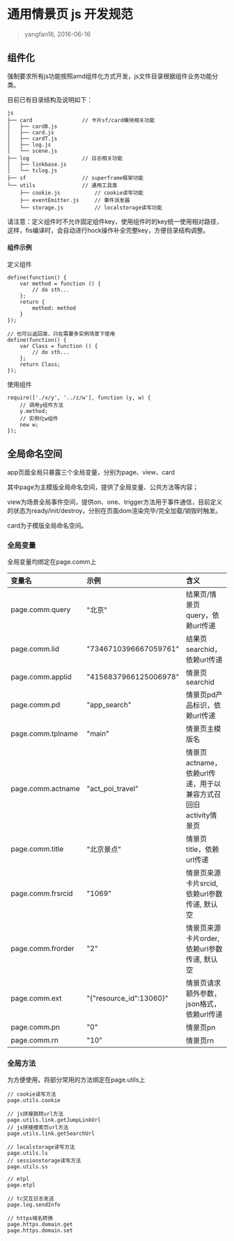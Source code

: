 # 通用情景页 js 开发规范

> yangfan16, 2016-06-16

## 组件化

强制要求所有js功能按照amd组件化方式开发，js文件目录根据组件业务功能分类。

目前已有目录结构及说明如下：

```
js
├── card                // 卡片sf/card模块相关功能
│   ├── cardB.js
│   ├── card.js
│   ├── cardT.js
│   ├── log.js
│   └── scene.js
├── log                 // 日志相关功能
│   ├── linkbase.js
│   └── tclog.js
├── sf                  // superframe框架功能
└── utils               // 通用工具类
    ├── cookie.js           // cookie读写功能
    ├── eventEmitter.js     // 事件派发器
    └── storage.js          // localstorage读写功能

```

请注意：定义组件时不允许固定组件key，使用组件时的key统一使用相对路径，这样，fis编译时，会自动进行hock操作补全完整key，方便目录结构调整。



#### 组件示例

定义组件

```
define(function() {
    var method = function () {
        // do sth...
    };
    return {
        method: method
    }
});

// 也可以返回类，只在需要多实例场景下使用
define(function() {
    var Class = function () {
        // do sth...
    };
    return Class;
});
```

使用组件

```
require(['./x/y', '../z/w'], function (y, w) {
    // 调用y组件方法
    y.method;
    // 实例化w组件
    new w;
});

```


## 全局命名空间

app页面全局只暴露三个全局变量，分别为page、view、card

其中page为主模版全局命名空间，提供了全局变量、公共方法等内容；

view为场景全局事件空间，提供on、one、trigger方法用于事件通信，目前定义的状态为ready/init/destroy，分别在页面dom渲染完毕/完全加载/销毁时触发。

card为子模版全局命名空间。


### 全局变量

全局变量均绑定在page.comm上

| 变量名            | 示例                     | 含义
| :---              | :---                     | :----
| page.comm.query   | "北京"                   | 结果页/情景页query，依赖url传递
| page.comm.lid     | "7346710396667059761"    | 结果页searchid，依赖url传递
| page.comm.applid  | "4156837966125006978"    | 情景页searchid
| page.comm.pd      | "app_search"             | 情景页pd产品标识，依赖url传递
| page.comm.tplname | "main"                   | 情景页主模版名
| page.comm.actname | "act_poi_travel"         | 情景页actname，依赖url传递，用于以兼容方式召回旧activity情景页
| page.comm.title   | "北京景点"               | 情景页title，依赖url传递
| page.comm.frsrcid | "1069"                   | 情景页来源卡片srcid, 依赖url参数传递, 默认空
| page.comm.frorder | "2"                      | 情景页来源卡片order, 依赖url参数传递, 默认空
| page.comm.ext     | "{"resource_id":13060}"  | 情景页请求额外参数，json格式，依赖url传递
| page.comm.pn      | "0"                      | 情景页pn
| page.comm.rn      | "10"                     | 情景页rn



### 全局方法

为方便使用，将部分常用的方法绑定在page.utils上

```
// cookie读写方法
page.utils.cookie

// js拼接跳转url方法
page.utils.link.getJumpLinkUrl
// js拼接搜索页url方法
page.utils.link.getSearchUrl

// localstorage读写方法
page.utils.ls
// sessionstorage读写方法
page.utils.ss

// etpl
page.etpl

// tc交互日志发送
page.log.sendInfo

// https域名转换
page.https.domain.get
page.https.domain.set
```
